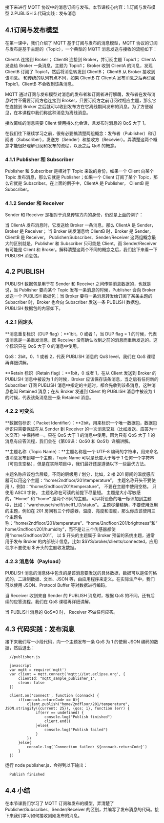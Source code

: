 接下来进行 MQTT 协议中的消息订阅与发布。本节课核心内容：1.订阅与发布模型 2.PUBLISH 3.代码实践：发布消息

## 4.1订阅与发布模型
在第一课中，我们介绍了 MQTT 基于订阅与发布的消息模型，MQTT 协议的订阅与发布是基于主题的（Topic），一个典型的 MQTT 消息发送与接收的流程如下：

ClientA 连接到 Broker；
ClientB 连接到 Broker，并订阅主题 Topic1；
ClientA 发送给 Broker 一条消息，主题为 Topic1；
Broker 收到 ClientA 的消息，发现 ClientB 订阅了 Topic1，然后将消息转发到 ClientB；
ClientB 从 Broker 接收到该消息。
和传统的队列有点不同，如果 ClientB 在 ClientA 发布消息之后再订阅 Topic1，ClientB 不会收到该条消息。

MQTT 通过订阅与发布模型对消息的发布者和订阅者进行解耦，发布者在发布消息时并不需要订阅方也连接到 Broker，只要订阅方之前订阅过相应主题，那么它在连接到 Broker 之后就可以收到发布方在它离线期间发布的消息。为了方便起见，在本课程中我们称这种消息为离线消息。

接收离线的消息需要 Client 使用持久化会话，且发布时消息的 QoS 大于 1。

在我们往下继续学习之前，很有必要搞清楚两组概念：发布者（Publisher）和订阅者（Subscriber），发送方（Sender）和接收方（Recevier）。弄清楚这两个概念才能很好理解订阅和发布的流程，以及之后 QoS 的概念。

### 4.1.1 Publisher 和 Subscriber
Publisher 和 Subscriber 是相对于 Topic 来说的身份，如果一个 Client 向某个 Topic 发布消息，那么它就是 Publisher；如果一个 Client 订阅了某个 Topic，那么它就是 Subscriber。在上面的例子中，ClientA 是 Publisher， ClientB 是 Subscriber。

### 4.1.2 Sender 和 Receiver
Sender 和 Receiver 是相对于消息传输方向的身份，仍然是上面的例子：

当 ClientA 发布消息时，它发送给 Broker 一条消息，那么 ClientA 是 Sender，Broker 是 Receiver；
当 Broker 转发消息给 ClientB 时，Broker 是 Sender，ClientB 是 Receiver。
Publisher/Subscriber、Sender/Receiver 这两组概念最大的区别就是，Publisher 和 Subscriber 只可能是 Client。而 Sender/Receiver 有可能是 Client 和 Broker。解释清楚这两个不同的概念之后，我们接下来看一下 PUBLISH 消息包。

## 4.2 PUBLISH
PUBLISH 数据包是用于在 Sender 和 Receiver 之间传输消息数据的，也就是说，当 Publisher 要向某个 Topic 发布一条消息的时候，Publisher 会向 Broker 发送一个 PUBLISH 数据包；当 Broker 要将一条消息转发给订阅了某条主题的 Subscriber 时，Broker 也会向 Subscriber 发送一条 PUBLISH 数据包。PUBLISH 数据包的内容如下。

### 4.2.1 固定头
**消息重复标识（DUP flag）：**1bit，0 或者 1，当 DUP flag = 1 的时候，代表该消息是一条重发消息，因 Receiver 没有确认收到之前的消息而重新发送的。这个标识只在 QoS 大于 0 的消息中使用。

QoS：2bit，0、1 或者 2，代表 PUBLISH 消息的 QoS level，我们在 QoS 课程再详细讲解。

**Retain 标识（Retain flag）：**1bit，0 或者 1，在从 Client 发送到 Broker 的 PUBLISH 消息中被设为 1 的时候，Broker 应该保存该条消息，当之后有任何新的 Subscriber 订阅 PUBLISH 消息中指定的主题时，都会先收到该条消息，这种消息也叫 Retained 消息；在从 Broker 发送到 Client 的 PUBLISH 消息中被设为 1 的时候，代表该条消息是一条 Retained 消息。

### 4.2.2 可变头
**数据包标识（ Packet Identifier）：**2bit，用来标识一个唯一数据包，数据包标识只需要保证在从 Sender 到 Receiver 的一次消息交互（比如发送、应答为一次交互）中保持唯一。只在 QoS 大于 1 的消息中使用，因为只有 QoS 大于 1 的消息有应答流程，我们会在《第06课：QoS0 和 QoS1》详细讲解。

**主题名称（Topic Name）：**主题名称是一个 UTF-8 编码的字符串，用来命名该消息发布到哪一个主题，Topic Name 可以是长度大于等于 1 任何一个字符串（可包含空格），但是在实际项目中，我们最好还是遵循以下一些最优方法。

主题名称应该包含层级，不同的层级用 / 划分，比如，2 楼 201 房间的温度感应器可以用这个主题：“home/2ndfloor/201/temperature”。
主题名称开头不要使用 /，例如：“/home/2ndfloor/201/temperature”。
不要在主题中使用空格。
只使用 ASCII 字符。
主题名称在可读的前提下尽量短。
主题是大小写敏感的，“Home” 和 “home” 是两个不同的主题。
可以将设备的唯一标识加到主题中，比如：“warehouse/shelf/shelf1_ID/status”。
主题尽量精确，不要使用泛用的主题，例如在 201 房间有三个传感器，温度、亮度和湿度，那么你应该使用三个主题名称：“home/2ndfloor/201/temperature”、“home/2ndfloor/201/brightness”和“home/2ndfloor/201/humidity”，而不是让三个传感器都使用“home/2ndfloor/201”。
以 $ 开头的主题属于 Broker 预留的系统主题，通常用于发布 Broker 的内部统计信息，比如 $SYS/broker/clients/connected，应用程序不要使用 $ 开头的主题收发数据。
### 4.2.3 消息体（Payload）
PUBLISH 消息的消息体中包含的是该消息要发送的具体数据，数据可以是任何格式的，二进制数据、文本、JSON 等，由应用程序来定义。在实际生产中，我们可以使用 JSON、Protocol Buffer 等对数据进行编码。

当 Receiver 收到来自 Sender 的 PUBLISH 消息时，根据 QoS 的不同，还有后续的应答流程。我们在 QoS 课程再详细讲解。

当 PUBLISH 消息的 QoS=0 时， Receiver 不做任何应答。

## 4.3 代码实践：发布消息
接下来我们写一小段代码，向一个主题发布一条 QoS 为 1 的使用 JSON 编码的数据，然后退出：

      //publisher.js

      javascript
      var mqtt = require('mqtt')
      var client = mqtt.connect('mqtt://iot.eclipse.org', {
          clientId: "mqtt_sample_publisher_1",
          clean: false
      })

      client.on('connect', function (connack) {
          if(connack.returnCode == 0){
              client.publish("home/2ndfloor/201/temperature", JSON.stringify({current: 25}), {qos: 1}, function (err) {
                  if(err == undefined) {
                      console.log("Publish finished")
                      client.end()
                  }else{
                      console.log("Publish failed")
                  }
              })
          }else{
              console.log(`Connection failed: ${connack.returnCode}`)
          }
      })
      
运行 node publisher.js，会得到以下输出：

      Publish finished
      
## 4.4 小结
在本节课我们学习了 MQTT 订阅和发布的模型，弄清楚了 Publisher/Subscriber、Sender/Receiver 的区别，并编写了发布消息的代码。接下来我们学习如何接收刚刚发布的消息。
